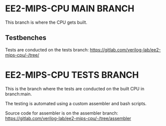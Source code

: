 # EE2-MIPS-CPU MAIN BRANCH

This branch is where the CPU gets built.

## Testbenches
Tests are conducted on the tests branch: https://gitlab.com/verilog-lab/ee2-mips-cpu/-/tree/

# EE2-MIPS-CPU TESTS BRANCH

This is the branch where the tests are conducted on the built CPU in branch:main.

The testing is automated using a custom assembler and bash scripts.

Source code for assembler is on the assembler branch: https://gitlab.com/verilog-lab/ee2-mips-cpu/-/tree/assembler

